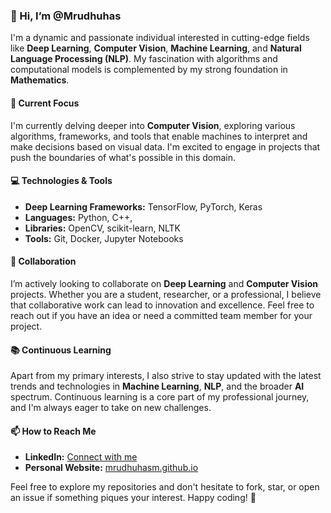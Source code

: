 ### 👋 Hi, I’m @Mrudhuhas

I'm a dynamic and passionate individual interested in cutting-edge fields like **Deep Learning**, **Computer Vision**, **Machine Learning**, and **Natural Language Processing (NLP)**. My fascination with algorithms and computational models is complemented by my strong foundation in **Mathematics**.

#### 🌱 Current Focus

I'm currently delving deeper into **Computer Vision**, exploring various algorithms, frameworks, and tools that enable machines to interpret and make decisions based on visual data. I'm excited to engage in projects that push the boundaries of what's possible in this domain.

#### 💻 Technologies & Tools

- **Deep Learning Frameworks:** TensorFlow, PyTorch, Keras
- **Languages:** Python, C++,
- **Libraries:** OpenCV, scikit-learn, NLTK
- **Tools:** Git, Docker, Jupyter Notebooks

#### 🤝 Collaboration

I’m actively looking to collaborate on **Deep Learning** and **Computer Vision** projects. Whether you are a student, researcher, or a professional, I believe that collaborative work can lead to innovation and excellence. Feel free to reach out if you have an idea or need a committed team member for your project.

#### 📚 Continuous Learning

Apart from my primary interests, I also strive to stay updated with the latest trends and technologies in **Machine Learning**, **NLP**, and the broader **AI** spectrum. Continuous learning is a core part of my professional journey, and I'm always eager to take on new challenges.

#### 📫 How to Reach Me

- **LinkedIn:** [Connect with me](https://www.linkedin.com/in/mrudhuhas/)
- **Personal Website:** [mrudhuhasm.github.io](https://mrudhuhasm.github.io)

Feel free to explore my repositories and don't hesitate to fork, star, or open an issue if something piques your interest. Happy coding! 🚀
